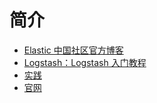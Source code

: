 # 简介

* [Elastic 中国社区官方博客](https://elasticstack.blog.csdn.net/)
* [Logstash：Logstash 入门教程 ](https://blog.csdn.net/UbuntuTouch/article/details/105973985)
* [实践](https://doc.yonyoucloud.com/doc/logstash-best-practice-cn/index.html)
* [官网](https://www.elastic.co/guide/en/logstash/current/index.html)



